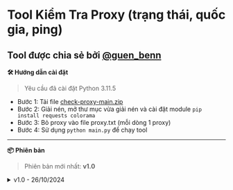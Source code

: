 # Tool Kiểm Tra Proxy (trạng thái, quốc gia, ping)
**Tool được chia sẻ bởi [@guen_benn](https://t.me/guen_benn)**
---
**🛠️ Hướng dẫn cài đặt**
>Yêu cầu đã cài đặt Python 3.11.5
- Bước 1: Tải file [check-proxy-main.zip](https://github.com/guenbenn/check-proxy/archive/refs/heads/main.zip)
- Bước 2: Giải nén, mở thư mục vừa giải nén và cài đặt module `pip install requests colorama`
- Bước 3: Bỏ proxy vào file proxy.txt (mỗi dòng 1 proxy)
- Bước 4: Sử dụng `python main.py` để chạy tool
---
**📦 Phiên bản**
>Phiên bản mới nhất: **v1.0**
<details>
<summary>v1.0 - 26/10/2024</summary>
  - Chia sẻ tool
</details>
